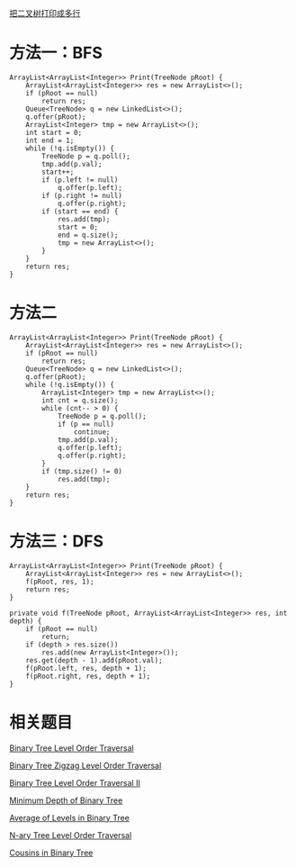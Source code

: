 [把二叉树打印成多行](https://www.nowcoder.com/practice/445c44d982d04483b04a54f298796288?tpId=13&tqId=11213&tPage=1&rp=1&ru=/ta/coding-interviews&qru=/ta/coding-interviews/question-ranking&from=cyc_github)

# 方法一：BFS

    ArrayList<ArrayList<Integer>> Print(TreeNode pRoot) {
        ArrayList<ArrayList<Integer>> res = new ArrayList<>();
        if (pRoot == null)
            return res;
        Queue<TreeNode> q = new LinkedList<>();
        q.offer(pRoot);
        ArrayList<Integer> tmp = new ArrayList<>();
        int start = 0;
        int end = 1;
        while (!q.isEmpty()) {
            TreeNode p = q.poll();
            tmp.add(p.val);
            start++;
            if (p.left != null)
                q.offer(p.left);
            if (p.right != null)
                q.offer(p.right);
            if (start == end) {
                res.add(tmp);
                start = 0;
                end = q.size();
                tmp = new ArrayList<>();
            }
        }
        return res;
    }

# 方法二

    ArrayList<ArrayList<Integer>> Print(TreeNode pRoot) {
        ArrayList<ArrayList<Integer>> res = new ArrayList<>();
        if (pRoot == null)
            return res;
        Queue<TreeNode> q = new LinkedList<>();
        q.offer(pRoot);
        while (!q.isEmpty()) {
            ArrayList<Integer> tmp = new ArrayList<>();
            int cnt = q.size();
            while (cnt-- > 0) {
                TreeNode p = q.poll();
                if (p == null)
                    continue;
                tmp.add(p.val);
                q.offer(p.left);
                q.offer(p.right);
            }
            if (tmp.size() != 0)
                res.add(tmp);
        }
        return res;
    }

# 方法三：DFS

    ArrayList<ArrayList<Integer>> Print(TreeNode pRoot) {
        ArrayList<ArrayList<Integer>> res = new ArrayList<>();
        f(pRoot, res, 1);
        return res;
    }

    private void f(TreeNode pRoot, ArrayList<ArrayList<Integer>> res, int depth) {
        if (pRoot == null)
            return;
        if (depth > res.size())
            res.add(new ArrayList<Integer>());
        res.get(depth - 1).add(pRoot.val);
        f(pRoot.left, res, depth + 1);
        f(pRoot.right, res, depth + 1);
    }

# 相关题目

[Binary Tree Level Order Traversal](https://leetcode.com/problems/binary-tree-level-order-traversal/)

[Binary Tree Zigzag Level Order Traversal](https://leetcode.com/problems/binary-tree-zigzag-level-order-traversal/)

[Binary Tree Level Order Traversal II](https://leetcode.com/problems/binary-tree-level-order-traversal-ii/)

[Minimum Depth of Binary Tree](https://leetcode.com/problems/minimum-depth-of-binary-tree/)

[Average of Levels in Binary Tree](https://leetcode.com/problems/average-of-levels-in-binary-tree/)

[N-ary Tree Level Order Traversal](https://leetcode.com/problems/n-ary-tree-level-order-traversal/)

[Cousins in Binary Tree](https://leetcode.com/problems/cousins-in-binary-tree/)
